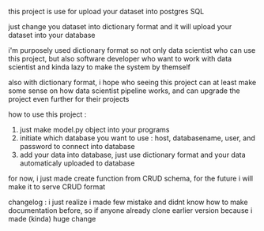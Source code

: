 this project is use for upload your dataset into postgres SQL

just change you dataset into dictionary format and it will upload your dataset into your database

i'm purposely used dictionary format so not only data scientist who can use this project, but also 
software developer who want to work with data scientist and kinda lazy to make the system by themself

also with dictionary format, i hope who seeing this project can at least make some sense on how data
scientist pipeline works, and can upgrade the project even further for their projects

how to use this project :
1. just make model.py object into your programs
2. initiate which database you want to use : host, databasename, user, and password to connect into database
3. add your data into database, just use dictionary format and your data automaticaly uploaded to database

for now, i just made create function from CRUD schema, for the future i will make it to serve CRUD format

changelog :
i just realize i made few mistake and didnt know how to make documentation before, so if anyone already clone earlier version 
because i made (kinda) huge change
